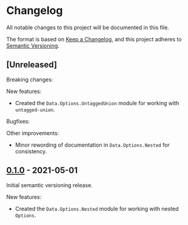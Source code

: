# Changelog
All notable changes to this project will be documented in this file.

The format is based on [Keep a Changelog](https://keepachangelog.com/en/1.0.0/),
and this project adheres to [Semantic Versioning](https://semver.org/spec/v2.0.0.html).

## [Unreleased]
Breaking changes:

New features:
* Created the `Data.Options.UntaggedUnion` module for working with `untagged-union`.

Bugfixes:

Other improvements:
* Minor rewording of documentation in `Data.Options.Nested` for consistency.

## [0.1.0](https://github.com/PureFunctor/purescript-options-extra/releases/tag/v0.1.0) - 2021-05-01
Initial semantic versioning release.

New features:
* Created the `Data.Options.Nested` module for working with nested `Options`.
